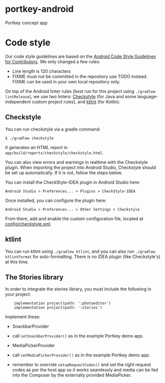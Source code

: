 # portkey-android
Portkey concept app

# Code style

Our code style guidelines are based on the [Android Code Style Guidelines for Contributors](https://source.android.com/source/code-style.html). We only changed a few rules:

* Line length is 120 characters
* FIXME must not be committed in the repository use TODO instead. FIXME can be used in your own local repository only.

On top of the Android linter rules (best run for this project using `./gradlew lintRelease`), we use two linters: [Checkstyle](http://checkstyle.sourceforge.net/) (for Java and some language-independent custom project rules), and [ktlint](https://github.com/pinterest/ktlint) (for Kotlin).

## Checkstyle

You can run checkstyle via a gradle command:

```
$ ./gradlew checkstyle
```

It generates an HTML report in `app/build/reports/checkstyle/checkstyle.html`.

You can also view errors and warnings in realtime with the Checkstyle plugin.  When importing the project into Android Studio, Checkstyle should be set up automatically.  If it is not, follow the steps below.

You can install the CheckStyle-IDEA plugin in Android Studio here:

`Android Studio > Preferences... > Plugins > CheckStyle-IDEA`

Once installed, you can configure the plugin here:

`Android Studio > Preferences... > Other Settings > Checkstyle`

From there, add and enable the custom configuration file, located at [config/checkstyle.xml](https://github.com/automattic/portkey-android/blob/develop/config/checkstyle.xml).

## ktlint

You can run ktlint using `./gradlew ktlint`, and you can also run `./gradlew ktlintFormat` for auto-formatting. There is no IDEA plugin (like Checkstyle's) at this time.

## The Stories library

In order to integrate the stories library, you must include the following in your project:
```
    implementation project(path: ':photoeditor')
    implementation project(path: ':stories')
```

Implement these:
- SnackbarProvider
- call `setSnackbarProvider()` as in the example Portkey demo app.

- MediaPickerProvider
- call `setMediaPickerProvider()` as in the example Portkey demo app.
- remember to override `setupRequestCodes()` and set the right request codes as per the host app so it works seamlessly and media can be fed into the Composer by the externally provided MediaPicker.
